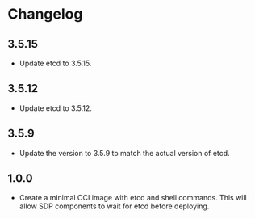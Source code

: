 # Changelog

## 3.5.15

- Update etcd to 3.5.15.

## 3.5.12

- Update etcd to 3.5.12.

## 3.5.9

- Update the version to 3.5.9 to match the actual version of etcd.

## 1.0.0

- Create a minimal OCI image with etcd and shell commands. This will allow SDP
  components to wait for etcd before deploying.
